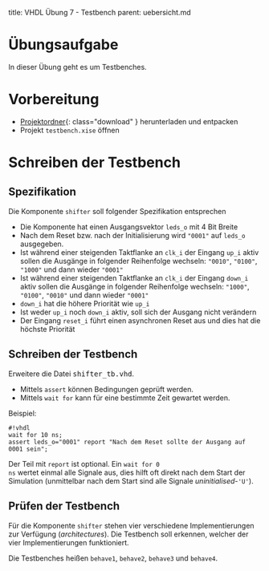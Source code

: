 title: VHDL Übung 7 - Testbench
parent: uebersicht.md

# Übungsaufgabe

In dieser Übung geht es um Testbenches.

# Vorbereitung

* [Projektordner]({filename}vhdl_uebung_7.compress){: class="download" } herunterladen und entpacken
* Projekt <code>testbench.xise</code> öffnen

# Schreiben der Testbench
## Spezifikation
Die Komponente <code>shifter</code> soll folgender Spezifikation entsprechen

* Die Komponente hat einen Ausgangsvektor <code>leds_o</code> mit 4 Bit Breite
* Nach dem Reset bzw. nach der Initialisierung wird <code>"0001"</code> auf <code>leds_o</code> ausgegeben.
* Ist während einer steigenden Taktflanke an <code>clk_i</code> der Eingang <code>up_i</code> aktiv sollen die Ausgänge in folgender Reihenfolge wechseln: <code>"0010"</code>, <code>"0100"</code>, <code>"1000"</code> und dann wieder <code>"0001"</code>
* Ist während einer steigenden Taktflanke an <code>clk_i</code> der Eingang <code>down_i</code> aktiv sollen die Ausgänge in folgender Reihenfolge wechseln: <code>"1000"</code>, <code>"0100"</code>, <code>"0010"</code> und dann wieder <code>"0001"</code>
* <code>down_i</code> hat die höhere Priorität wie <code>up_i</code>
* Ist weder <code>up_i</code> noch <code>down_i</code> aktiv, soll sich der Ausgang nicht verändern
* Der Eingang <code>reset_i</code> führt einen asynchronen Reset aus und dies hat die höchste Priorität

## Schreiben der Testbench
Erweitere die Datei <samp>shifter_tb.vhd</samp>.

* Mittels <code>assert</code> können Bedingungen geprüft werden.
* Mittels <code>wait for</code> kann für eine bestimmte Zeit gewartet werden.

Beispiel:

    #!vhdl
    wait for 10 ns;
    assert leds_o="0001" report "Nach dem Reset sollte der Ausgang auf 0001 sein";

Der Teil mit <code>report</code> ist optional. Ein <code>wait for 0 ns</code> wertet einmal alle Signale aus, dies hilft oft direkt nach dem
Start der Simulation (unmittelbar nach dem Start sind alle Signale *uninitialised*-<code>'U'</code>).

## Prüfen der Testbench
Für die Komponente <code>shifter</code> stehen vier verschiedene Implementierungen zur Verfügung (*architectures*). Die Testbench
soll erkennen, welcher der vier Implementierungen funktioniert.

Die Testbenches heißen <code>behave1</code>, <code>behave2</code>, <code>behave3</code> und <code>behave4</code>.
